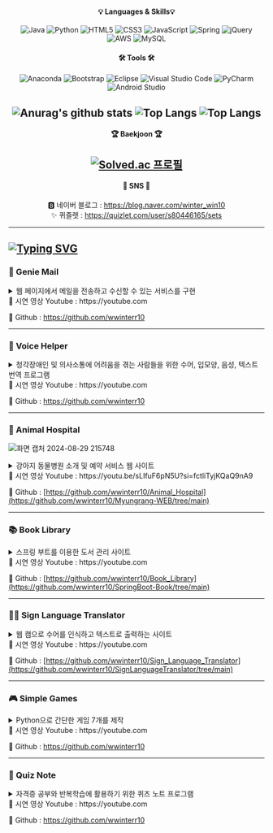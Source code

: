 <div align="center">
  

#### 💡 Languages & Skills💡
![Java](https://img.shields.io/badge/java-%23ED8B00.svg?style=for-the-badge&logo=openjdk&logoColor=white)
![Python](https://img.shields.io/badge/python-3670A0?style=for-the-badge&logo=python&logoColor=ffdd54)
![HTML5](https://img.shields.io/badge/html5-%23E34F26.svg?style=for-the-badge&logo=html5&logoColor=white)
![CSS3](https://img.shields.io/badge/css3-%231572B6.svg?style=for-the-badge&logo=css3&logoColor=white)
![JavaScript](https://img.shields.io/badge/javascript-%23323330.svg?style=for-the-badge&logo=javascript&logoColor=%23F7DF1E)
![Spring](https://img.shields.io/badge/spring-%236DB33F.svg?style=for-the-badge&logo=spring&logoColor=white)
![jQuery](https://img.shields.io/badge/jquery-%230769AD.svg?style=for-the-badge&logo=jquery&logoColor=white)
![AWS](https://img.shields.io/badge/AWS-%23FF9900.svg?style=for-the-badge&logo=amazon-aws&logoColor=white)
![MySQL](https://img.shields.io/badge/mysql-4479A1.svg?style=for-the-badge&logo=mysql&logoColor=white)

#### 🛠 Tools 🛠
![Anaconda](https://img.shields.io/badge/Anaconda-%2344A833.svg?style=for-the-badge&logo=anaconda&logoColor=white)
![Bootstrap](https://img.shields.io/badge/bootstrap-%238511FA.svg?style=for-the-badge&logo=bootstrap&logoColor=white)
![Eclipse](https://img.shields.io/badge/Eclipse-FE7A16.svg?style=for-the-badge&logo=Eclipse&logoColor=white)
![Visual Studio Code](https://img.shields.io/badge/Visual%20Studio%20Code-0078d7.svg?style=for-the-badge&logo=visual-studio-code&logoColor=white)
![PyCharm](https://img.shields.io/badge/pycharm-143?style=for-the-badge&logo=pycharm&logoColor=black&color=black&labelColor=green)
![Android Studio](https://img.shields.io/badge/android%20studio-346ac1?style=for-the-badge&logo=android%20studio&logoColor=white)

![Anurag's github stats](https://github-readme-stats.vercel.app/api?username=wwinterr10&show_icons=true&theme=material-palenight)
![Top Langs](https://github-readme-stats.vercel.app/api/top-langs/?username=wwinterr10&layout=compact&theme=material-palenight)
![Top Langs](https://github-readme-stats.vercel.app/api/top-langs/?username=anuraghazra&hide=jupyternotebook,glsl,typescript,astro)
---
#### 🏆 Baekjoon 🏆
[![Solved.ac
프로필](http://mazassumnida.wtf/api/v2/generate_badge?boj=wwinterr10)](https://solved.ac/wwinterr10)
---
#### 📳 SNS 📳
🅱️ 네이버 블로그 : https://blog.naver.com/winter_win10 <br>
✨ 퀴즐렛 : https://quizlet.com/user/s80446165/sets

---
</div>

[![Typing SVG](https://readme-typing-svg.demolab.com?font=Fira+Code&pause=1000&color=9135FFEB&width=435&lines=%F0%9F%8E%A8Portfolio%F0%9F%8E%A8)](https://git.io/typing-svg)
---
### 📧 Genie Mail
<details>
  <summary>
    웹 페이지에서 메일을 전송하고 수신할 수 있는 서비스를 구현
  </summary>
  
      - 프로젝트 기간 : 2024년

      - 프로젝트 인원 : 개인
      
      - 사용 언어 및 개발 환경 : JAVA, JavaScript, Eclipse, Tomcat
      
      - 세부 기능 : 
</details>
🎥 시연 영상 Youtube : https://youtube.com

📝 Github : https://github.com/wwinterr10

---

### 📢 Voice Helper
<details>
  <summary>
    청각장애인 및 의사소통에 어려움을 겪는 사람들을 위한 수어, 입모양, 음성, 텍스트 번역 프로그램
  </summary>

      - 프로젝트 기간 : 2024년 4월 ~ 진행중

      - 프로젝트 인원 : 4명

      - 사용 언어 및 개발 환경 : Python, Spring, Pycharm, Eclipse, Android Studio, Anaconda

      - 세부 기능 : 카메라로 수어를 인식하고 텍스트로 변환
                    입모양과 음성을 인식하고 텍스트로 변환
                    텍스트를 음성으로 출력
  
</details>
🎥 시연 영상 Youtube : https://youtube.com

📝 Github : https://github.com/wwinterr10

---

### 🐶 Animal Hospital

  ![화면 캡처 2024-08-29 215748](https://github.com/user-attachments/assets/97a936c1-bd6f-4dc8-9452-b64c659afe02)

  
<details>
  <summary>
    강아지 동물병원 소개 및 예약 서비스 웹 사이트
  </summary>

    - 프로젝트 기간 : 2024년 6월 17일 ~ 2024년 6월 30일

    - 프로젝트 인원 : 개인

    - 사용 언어 및 개발 환경 : JAVA, MyBatis, HTML, JavaScript, JQuery, Eclipse, Tomcat

    - 세부 기능 : 동물병원 진료 예약, 예약 정보 조회 및 변경/취소
                  관리자로 로그인 시 강아지 진료기록 등록, 이전 진료기록 조회 및 삭제
</details>
🎥 시연 영상 Youtube : https://youtu.be/sLIfuF6pN5U?si=fctliTyjKQaQ9nA9

📝 Github : [https://github.com/wwinterr10/Animal_Hospital](https://github.com/wwinterr10/Myungrang-WEB/tree/main)

---

### 📚 Book Library
<details>
  <summary>
    스프링 부트를 이용한 도서 관리 사이트
  </summary>

    - 프로젝트 기간 : 2024년 7월 16일 ~ 2024년 7월 22일

    - 프로젝트 인원 : 개인

    - 사용 언어 및 개발 환경 : SpringBoot, HTML, Eclipse, Python, Pycharm

    - 세부 기능 : 전체 도서 조회, 도서 1권 조회, 도서 추가, 도서 정보 수정
</details>
🎥 시연 영상 Youtube : https://youtube.com

📝 Github : [https://github.com/wwinterr10/Book_Library](https://github.com/wwinterr10/SpringBoot-Book/tree/main)

---

### 🧏‍♀️ Sign Language Translator
<details>
  <summary>
    웹 캠으로 수어를 인식하고 텍스트로 출력하는 사이트
  </summary>

    - 프로젝트 기간 : 2024년 7월 23일 ~ 2024년 8월 4일

    - 프로젝트 인원 : 개인

    - 사용 언어 및 개발 환경 : SpringBoot, HTML, Eclipse, Python, Pycharm

    - 세부 기능 : 웹 페이지에서 카메라로 수어를 인식하면 YOLO 모델로 학습한 데이터를 기반으로 텍스트를 화면에 출력
</details>
🎥 시연 영상 Youtube : https://youtube.com

📝 Github : [https://github.com/wwinterr10/Sign_Language_Translator](https://github.com/wwinterr10/SignLanguageTranslator/tree/main)

---

### 🎮 Simple Games
<details>
  <summary>
    Python으로 간단한 게임 7개를 제작
  </summary>

    - 프로젝트 기간 : 2024년 9월 9일 ~ 2024년 9월 20일

    - 프로젝트 인원 : 개인

    - 사용 언어 및 개발 환경 : Python, Pycharm

    - 세부 기능 : 단어 채우기 게임, 주사위 게임, 날짜 계산, 가위 바위 보, 비밀 코드 풀기, 숫자 맞히기, 단어 맞히기
</details>
🎥 시연 영상 Youtube : https://youtube.com

📝 Github : https://github.com/wwinterr10

---

### 🎉 Quiz Note
<details>
  <summary>
    자격증 공부와 반복학습에 활용하기 위한 퀴즈 노트 프로그램
  </summary>

    - 프로젝트 기간 : 2024년 9월 2일 ~ 

    - 프로젝트 인원 : 개인

    - 사용 언어 및 개발 환경 : JAVA, Spring Boot, Python

    - 세부 기능 : 4지선다 형식의 퀴즈 생성, 오답노트, 문제 즐겨찾기, 학습 폴더, 문제 셔플
</details>
🎥 시연 영상 Youtube : https://youtube.com

📝 Github : https://github.com/wwinterr10
